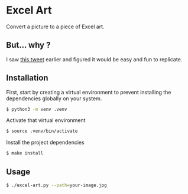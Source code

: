 # Excel Art

Convert a picture to a piece of Excel art.

## But... why ?

I saw [this tweet](https://twitter.com/labnol/status/966637211939635200) earlier and figured it would be easy and fun to replicate.

## Installation

First, start by creating a virtual environment to prevent installing the dependencies globally on your system.

```bash
$ python3 -m venv .venv
```

Activate that virtual environment

```bash
$ source .venv/bin/activate
```

Install the project dependencies

```bash
$ make install
```

## Usage

```bash
$ ./excel-art.py --path=your-image.jpg
````
